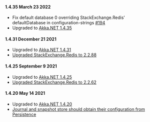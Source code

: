 #### 1.4.35 March 23 2022 ####
* Fix default database 0 overriding StackExchange.Redis' defaultDatabase in configuration-strings [#194](https://github.com/akkadotnet/Akka.Persistence.Redis/pull/194)
* Upgraded to [Akka.NET 1.4.35](https://github.com/akkadotnet/akka.net/releases/tag/1.4.35)

#### 1.4.31 December 21 2021 ####
* Upgraded to [Akka.NET 1.4.31](https://github.com/akkadotnet/akka.net/releases/tag/1.4.31)
* [Upgraded StackExchange.Redis to 2.2.88](https://github.com/akkadotnet/Akka.Persistence.Redis/pull/179)

#### 1.4.25 September 9 2021 ####
* Upgraded to [Akka.NET 1.4.25](https://github.com/akkadotnet/akka.net/releases/tag/1.4.25)
* [Upgraded StackExchange.Redis to 2.2.62](https://github.com/akkadotnet/Akka.Persistence.Redis/pull/154)

#### 1.4.20 May 14 2021 ####

* Upgraded to [Akka.NET 1.4.20](https://github.com/akkadotnet/akka.net/releases/tag/1.4.20)
* [Journal and snapshot store should obtain their configuration from Persistence](https://github.com/akkadotnet/Akka.Persistence.Redis/pull/147)
